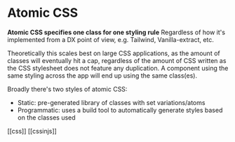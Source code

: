 # Atomic CSS

**Atomic CSS specifies one class for one styling rule**
Regardless of how it's implemented from a DX point of view, e.g. Tailwind, Vanilla-extract, etc.

Theoretically this scales best on large CSS applications, as the amount of classes will eventually hit a cap, regardless of the amount of CSS written as the CSS stylesheet does not feature any duplication. A component using the same styling across the app will end up using the same class(es).

Broadly there's two styles of atomic CSS:
- Static: pre-generated library of classes with set variations/atoms
- Programmatic: uses a build tool to automatically generate styles based on the classes used

[[css]]
[[cssinjs]]